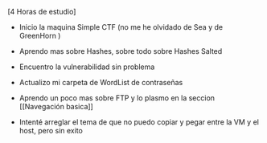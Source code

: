 \[4 Horas de estudio]


- Inicio la maquina Simple CTF (no me he olvidado de Sea y de GreenHorn )

- Aprendo mas sobre Hashes, sobre todo sobre Hashes Salted

- Encuentro la vulnerabilidad sin problema

- Actualizo mi carpeta de WordList de contraseñas

- Aprendo un poco mas sobre FTP y lo plasmo en la seccion [[Navegación basica]]

- Intenté arreglar el tema de que no puedo copiar y pegar entre la VM y el host, pero sin exito 
